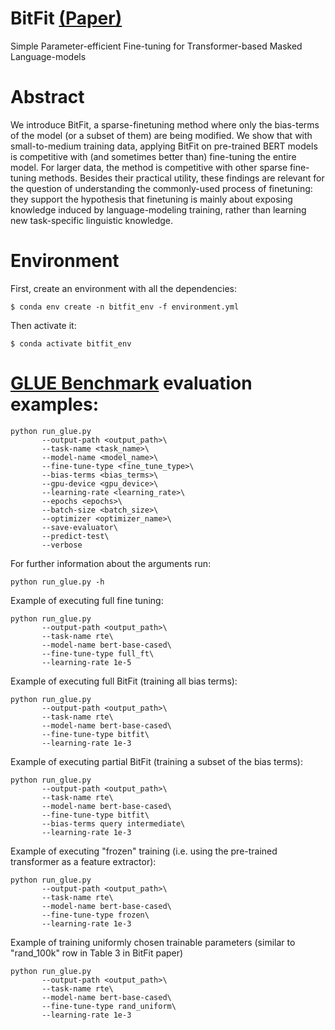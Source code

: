 # BitFit [(Paper)](https://arxiv.org/abs/2106.10199)
Simple Parameter-efficient Fine-tuning for Transformer-based Masked Language-models

# Abstract
We introduce BitFit, a sparse-finetuning method where only the bias-terms of the model (or a subset of them) are being modified. We show that with small-to-medium training data, applying BitFit on pre-trained BERT models is competitive with (and sometimes better than) fine-tuning the entire model. For larger data, the method is competitive with other sparse fine-tuning methods.
Besides their practical utility, these findings are relevant for the question of understanding the commonly-used process of finetuning: they support the hypothesis that finetuning is mainly about exposing knowledge induced by language-modeling training, rather than learning new task-specific linguistic knowledge. 

# Environment 
First, create an environment with all the dependencies:
```
$ conda env create -n bitfit_env -f environment.yml
```
Then activate it:
```
$ conda activate bitfit_env
```

# [GLUE Benchmark](https://arxiv.org/abs/1804.07461) evaluation examples:

```
python run_glue.py 
       --output-path <output_path>\
       --task-name <task_name>\
       --model-name <model_name>\
       --fine-tune-type <fine_tune_type>\
       --bias-terms <bias_terms>\
       --gpu-device <gpu_device>\
       --learning-rate <learning_rate>\
       --epochs <epochs>\
       --batch-size <batch_size>\
       --optimizer <optimizer_name>\
       --save-evaluator\
       --predict-test\
       --verbose
```
For further information about the arguments run:
```
python run_glue.py -h
```

Example of executing full fine tuning:
```
python run_glue.py 
       --output-path <output_path>\
       --task-name rte\  
       --model-name bert-base-cased\
       --fine-tune-type full_ft\
       --learning-rate 1e-5
```

Example of executing full BitFit (training all bias terms):
```
python run_glue.py 
       --output-path <output_path>\
       --task-name rte\
       --model-name bert-base-cased\
       --fine-tune-type bitfit\
       --learning-rate 1e-3
```

Example of executing partial BitFit (training a subset of the bias terms):
```
python run_glue.py 
       --output-path <output_path>\
       --task-name rte\
       --model-name bert-base-cased\
       --fine-tune-type bitfit\
       --bias-terms query intermediate\ 
       --learning-rate 1e-3
```

Example of executing "frozen" training (i.e. using the pre-trained transformer as a feature extractor):
```
python run_glue.py 
       --output-path <output_path>\
       --task-name rte\
       --model-name bert-base-cased\
       --fine-tune-type frozen\
       --learning-rate 1e-3
```

Example of training uniformly chosen trainable parameters (similar to "rand_100k" row in Table 3 in BitFit paper)
```
python run_glue.py 
       --output-path <output_path>\
       --task-name rte\
       --model-name bert-base-cased\
       --fine-tune-type rand_uniform\
       --learning-rate 1e-3
```

<!-- Example of training uniformly chosen rows/cols from weight matrices (similar to "rand_row_col" row in Table 3 in BitFit paper)
```
python run_glue.py 
       --output-path <output_path>\
       --task-name rte\
       --model-name bert-base-cased\
       --fine-tune-type rand_uniform\
       --learning-rate 1e-3
``` -->
